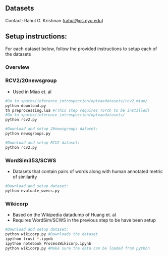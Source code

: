 ## Datasets
Contact: Rahul G. Krishnan (rahul@cs.nyu.edu)

## Setup instructions:
For each dataset below, follow the provided instructions to setup each of the datasets

### Overview

### RCV2/20newsgroup
* Used in Miao et. al 
```bash
#Go to <path>/inference_introspection/optvaedatasets/rcv2_miao/
python download.py
th preprocessing.lua #(This step requires Torch to be installed)
#Go to <path>/inference_introspection/optvaedatasets/
python rcv2.py
```

```bash
#Download and setup 20newsgroups dataset:
python newsgroups.py 
```

```bash
#Download and setup RCV2 dataset:
python rcv2.py 
```


### WordSim353/SCWS
* Datasets that contain pairs of words along with human annotated metric of similarity 
```bash
#Download and setup dataset:
python evaluate_wvecs.py 
```

### Wikicorp 
* Based on the Wikipedia datadump of Huang et. al
* Requires WordSim/SCWS in the previous step to be have been setup
```bash
#Download and setup dataset:
python wikicorp.py #Downloads the dataset 
ipython trust *.ipynb
ipython notebook ProcessWikicorp.ipynb
python wikicorp.py #Make sure the data can be loaded from python
```
